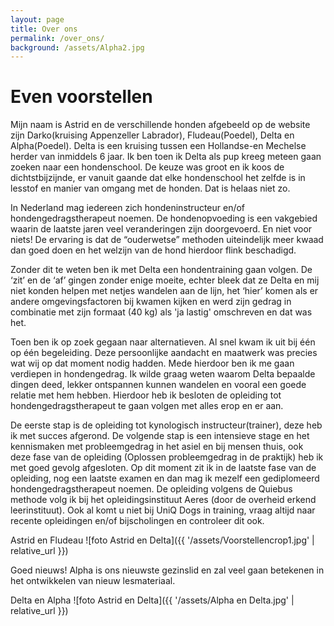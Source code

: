 ```yaml
---
layout: page
title: Over ons
permalink: /over_ons/
background: /assets/Alpha2.jpg
---
```

# Even voorstellen
  
Mijn naam is Astrid en de verschillende honden afgebeeld op de website zijn Darko(kruising Appenzeller Labrador), Fludeau(Poedel), Delta en Alpha(Poedel). Delta is een kruising tussen een Hollandse-en Mechelse herder van inmiddels 6 jaar. Ik ben toen ik Delta als pup kreeg meteen gaan zoeken naar een hondenschool. De keuze was groot en ik koos de dichtstbijzijnde, er vanuit gaande dat elke hondenschool het zelfde is in lesstof en manier van omgang met de honden. Dat is helaas niet zo.

In Nederland mag iedereen zich hondeninstructeur en/of hondengedragstherapeut noemen. De hondenopvoeding is een vakgebied waarin de laatste jaren veel veranderingen zijn doorgevoerd. En niet voor niets! De ervaring is dat de “ouderwetse” methoden uiteindelijk meer kwaad dan goed doen en het welzijn van de hond hierdoor flink beschadigd. 

Zonder dit te weten ben ik met Delta een hondentraining gaan volgen.
De ‘zit’ en de ‘af’ gingen zonder enige moeite, echter bleek dat ze Delta en mij niet konden helpen met netjes wandelen aan de lijn, het ‘hier’ komen als er andere omgevingsfactoren bij kwamen kijken en werd zijn gedrag in combinatie met zijn formaat (40 kg) als 'ja lastig' omschreven en dat was het. 

Toen ben ik op zoek gegaan naar alternatieven. Al snel kwam ik uit bij één op één begeleiding. Deze persoonlijke aandacht en maatwerk was precies wat wij op dat moment nodig hadden. Mede hierdoor ben ik me gaan verdiepen in hondengedrag. Ik wilde graag weten waarom Delta bepaalde dingen deed, lekker ontspannen kunnen wandelen en vooral een goede relatie met hem hebben. Hierdoor heb ik besloten de opleiding tot hondengedragstherapeut te gaan volgen met alles erop en er aan.

De eerste stap is de opleiding tot kynologisch instructeur(trainer), deze heb ik met succes afgerond. De volgende stap is een intensieve stage en het kennismaken met probleemgedrag in het asiel en bij mensen thuis, ook deze fase van de opleiding (Oplossen probleemgedrag in de praktijk) heb ik met goed gevolg afgesloten. Op dit moment zit ik in de laatste fase van de opleiding, nog een laatste examen en dan mag ik mezelf een gediplomeerd hondengedragstherapeut noemen. De opleiding volgens de Quiebus methode volg ik bij het opleidingsinstituut Aeres (door de overheid erkend leerinstituut).
Ook al komt u niet bij UniQ Dogs in training, vraag altijd naar recente opleidingen en/of bijscholingen en controleer dit ook.



Astrid en Fludeau
![foto Astrid en Delta]({{ '/assets/Voorstellencrop1.jpg' | relative_url }})



Goed nieuws! Alpha is ons nieuwste gezinslid en zal veel gaan betekenen in het ontwikkelen van nieuw lesmateriaal.

Delta en Alpha
![foto Astrid en Delta]({{ '/assets/Alpha en Delta.jpg' | relative_url }})
